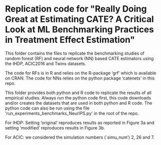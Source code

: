 # Replication code for "Really Doing Great at Estimating CATE? A Critical Look at ML Benchmarking Practices in Treatment Effect Estimation"

This folder contains the files to replicate the benchmarking studies of random forest (RF) and neural network (NN) based CATE estimators using the IHDP, ACIC2016 and Twins datasets.

The code for RFs is in R and relies on the R-package ‘grf’ which is available on CRAN. The code for NNs relies on the python package ‘catenets’ in this repo. 

This folder provides both python and R code to replicate the results of all empirical studies. Always run the python code first, this code downloads and/or creates the datasets that are used in both python and R code. 
The python code can also be run using the file 'run_experiments_benchmarks_NeurIPS.py' in the root of the repo.

For IHDP: Setting ‘original’ reproduces results as reported in Figure 3a and setting ‘modified’ reproduces results in Figure 3b. 

For ACIC: we considered the simulation numbers (`simu_num’) 2, 26 and 7.
